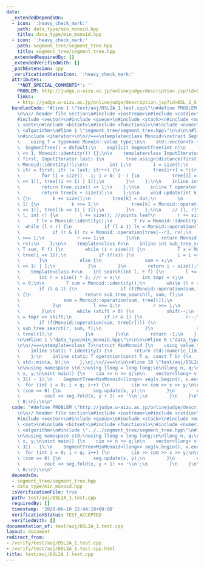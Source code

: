 ```yaml
---
data:
  _extendedDependsOn:
  - icon: ':heavy_check_mark:'
    path: data_type/min_monoid.hpp
    title: data_type/min_monoid.hpp
  - icon: ':heavy_check_mark:'
    path: segment_tree/segment_tree.hpp
    title: segment_tree/segment_tree.hpp
  _extendedRequiredBy: []
  _extendedVerifiedWith: []
  _pathExtension: cpp
  _verificationStatusIcon: ':heavy_check_mark:'
  attributes:
    '*NOT_SPECIAL_COMMENTS*': ''
    PROBLEM: http://judge.u-aizu.ac.jp/onlinejudge/description.jsp?id=DSL_2_A
    links:
    - http://judge.u-aizu.ac.jp/onlinejudge/description.jsp?id=DSL_2_A
  bundledCode: "#line 1 \"test/aoj/DSL2A_1.test.cpp\"\n#define PROBLEM \"http://judge.u-aizu.ac.jp/onlinejudge/description.jsp?id=DSL_2_A\"\
    \n\n// header file section\n#include <iostream>\n#include <cstdio>\n#include <cfloat>\n\
    #include <vector>\n#include <queue>\n#include <stack>\n#include <map>\n#include\
    \ <set>\n#include <bitset>\n#include <functional>\n#include <numeric>\n#include\
    \ <algorithm>\n#line 1 \"segment_tree/segment_tree.hpp\"\n\n\n\n#line 6 \"segment_tree/segment_tree.hpp\"\
    \n#include <iterator>\n\n//===\ntemplate<class Monoid>\nstruct SegmentTree {\n\
    \    using T = typename Monoid::value_type;\n\n    std::vector<T> tree;\n\n  \
    \  SegmentTree() = default;\n    explicit SegmentTree(int n)\n        :tree(n\
    \ << 1, Monoid::identity()) {};\n\n    template<class InputIterator>\n    SegmentTree(InputIterator\
    \ first, InputIterator last) {\n        tree.assign(distance(first, last) << 1,\
    \ Monoid::identity());\n\n        int i;\n        i = size();\n        for (InputIterator\
    \ itr = first; itr != last; itr++) {\n            tree[i++] = *itr;\n        }\n\
    \        for (i = size() - 1; i > 0; i--) {\n            tree[i] = Monoid::operation(tree[(i\
    \ << 1)], tree[(i << 1) | 1]);\n        }\n    };\n\n    inline int size() {\n\
    \        return tree.size() >> 1;\n    };\n\n    inline T operator[] (int k) {\n\
    \        return tree[k + size()];\n    };\n\n    void update(int k, const T dat)\
    \ {\n        k += size();\n        tree[k] = dat;\n        \n        while(k >\
    \ 1) {\n            k >>= 1;\n            tree[k] = Monoid::operation(tree[(k\
    \ << 1)], tree[(k << 1) | 1]);\n        }\n    };\n\n    // [l, r)\n    T fold(int\
    \ l, int r) {\n        l += size(); //points leaf\n        r += size();\n\n  \
    \      T lv = Monoid::identity();\n        T rv = Monoid::identity();\n      \
    \  while (l < r) {\n            if (l & 1) lv = Monoid::operation(lv, tree[l++]);\n\
    \            if (r & 1) rv = Monoid::operation(tree[--r], rv);\n            l\
    \ >>= 1;\n            r >>= 1;\n        }\n\n        return Monoid::operation(lv,\
    \ rv);\n    };\n\n    template<class F>\n    inline int sub_tree_search(int i,\
    \ T sum, F f) {\n        while (i < size()) {\n            T x = Monoid::operation(sum,\
    \ tree[i << 1]);\n            if (f(x)) {\n                i = i << 1;\n     \
    \       }\n            else {\n                sum = x;\n                i = (i\
    \ << 1) | 1;\n            }\n        }\n        return i - size();\n    }\n\n\
    \    template<class F>\n    int search(int l, F f) {\n        l += size();\n \
    \       int r = size() * 2; //r = n;\n        int tmpr = r;\n        int shift\
    \ = 0;\n\n        T sum = Monoid::identity();\n        while (l < r) {\n     \
    \       if (l & 1) {\n                if (f(Monoid::operation(sum, tree[l])))\
    \ {\n                    return sub_tree_search(l, sum, f);\n                }\n\
    \                sum = Monoid::operation(sum, tree[l]);\n                l++;\n\
    \            }\n            l >>= 1;\n            r >>= 1;\n            shift++;\n\
    \        }\n\n        while (shift > 0) {\n            shift--;\n            r\
    \ = tmpr >> shift;\n            if (r & 1) {\n                r--;\n         \
    \       if (f(Monoid::operation(sum, tree[r]))) {\n                    return\
    \ sub_tree_search(r, sum, f);\n                }\n                sum = Monoid::operation(sum,\
    \ tree[r]);\n            }\n        }\n\n        return -1;\n    };\n};\n//===\n\
    \n\n#line 1 \"data_type/min_monoid.hpp\"\n\n\n\n#line 6 \"data_type/min_monoid.hpp\"\
    \n\n//===\ntemplate<class T>\nstruct MinMonoid {\n    using value_type = T;\n\
    \    inline static T identity() {\n        return std::numeric_limits<T>::max();\n\
    \    };\n    inline static T operation(const T a, const T b) {\n        return\
    \ std::min(a, b);\n    };\n};\n//===\n\n\n#line 18 \"test/aoj/DSL2A_1.test.cpp\"\
    \n\nusing namespace std;\nusing llong = long long;\n\nllong n, q;\nllong com,\
    \ x, y;\n\nint main() {\n    cin >> n >> q;\n\n    vector<llong> v(n, (1ll <<\
    \ 31) - 1);\n    SegmentTree<MinMonoid<llong>> seg(v.begin(), v.end());\n\n  \
    \  for (int i = 0; i < q; i++) {\n        cin >> com >> x >> y;\n\n        if\
    \ (com == 0) {\n            seg.update(x, y);\n        }\n        else {\n   \
    \         cout << seg.fold(x, y + 1) << '\\n';\n        }\n    }\n\n    return\
    \ 0;\n};\n\n"
  code: "#define PROBLEM \"http://judge.u-aizu.ac.jp/onlinejudge/description.jsp?id=DSL_2_A\"\
    \n\n// header file section\n#include <iostream>\n#include <cstdio>\n#include <cfloat>\n\
    #include <vector>\n#include <queue>\n#include <stack>\n#include <map>\n#include\
    \ <set>\n#include <bitset>\n#include <functional>\n#include <numeric>\n#include\
    \ <algorithm>\n#include \"../../segment_tree/segment_tree.hpp\"\n#include \"../../data_type/min_monoid.hpp\"\
    \n\nusing namespace std;\nusing llong = long long;\n\nllong n, q;\nllong com,\
    \ x, y;\n\nint main() {\n    cin >> n >> q;\n\n    vector<llong> v(n, (1ll <<\
    \ 31) - 1);\n    SegmentTree<MinMonoid<llong>> seg(v.begin(), v.end());\n\n  \
    \  for (int i = 0; i < q; i++) {\n        cin >> com >> x >> y;\n\n        if\
    \ (com == 0) {\n            seg.update(x, y);\n        }\n        else {\n   \
    \         cout << seg.fold(x, y + 1) << '\\n';\n        }\n    }\n\n    return\
    \ 0;\n};\n\n"
  dependsOn:
  - segment_tree/segment_tree.hpp
  - data_type/min_monoid.hpp
  isVerificationFile: true
  path: test/aoj/DSL2A_1.test.cpp
  requiredBy: []
  timestamp: '2020-06-10 22:44:18+09:00'
  verificationStatus: TEST_ACCEPTED
  verifiedWith: []
documentation_of: test/aoj/DSL2A_1.test.cpp
layout: document
redirect_from:
- /verify/test/aoj/DSL2A_1.test.cpp
- /verify/test/aoj/DSL2A_1.test.cpp.html
title: test/aoj/DSL2A_1.test.cpp
---
```

